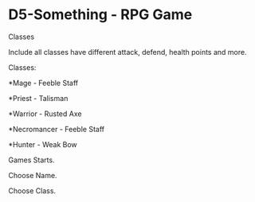 # D5-Something - RPG Game

Classes

Include all classes have different attack, defend, health points and more.

Classes:

*Mage - Feeble Staff

*Priest - Talisman

*Warrior - Rusted Axe

*Necromancer - Feeble Staff

*Hunter - Weak Bow




Games Starts.

Choose Name.

Choose Class.
